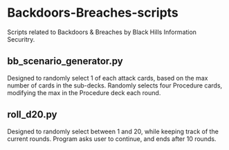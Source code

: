 # Backdoors-Breaches-scripts
Scripts related to Backdoors &amp; Breaches by Black Hills Information Securitry.

## bb_scenario_generator.py
Designed to randomly select 1 of each attack cards, based on the max number of cards in the sub-decks. Randomly selects four Procedure cards, modifying the max in the Procedure deck each round.

## roll_d20.py
Designed to randomly select between 1 and 20, while keeping track of the current rounds. Program asks user to continue, and ends after 10 rounds.
